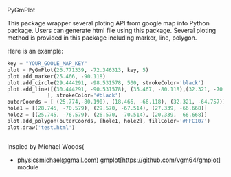 PyGmPlot

This package wrapper several ploting API from google map into Python package. Users can generate html file using this package. Several ploting method is provided in this package including marker, line, polygon.

Here is an example:

```python
key = "YOUR_GOOLE_MAP_KEY"
plot = PyGmPlot(26.771339, -72.346313, key, 5)
plot.add_marker(25.466, -90.118)
plot.add_circle(29.444291, -98.531578, 500, strokeColor='black')
plot.add_line([(30.444291, -90.531578), (35.467, -80.118),(32.321, -70.757),
             ], strokeColor='#black')
outerCoords = [ (25.774,-80.190), (18.466, -66.118), (32.321, -64.757)]
hole1 = [(28.745, -70.579), (29.570, -67.514), (27.339, -66.668)]
hole2 = [(25.745, -76.579), (26.570, -70.514), (20.339, -66.668)]
plot.add_polygon(outerCoords, [hole1, hole2], fillColor='#FFC107')
plot.draw('test.html')
```



![]()

Inspied by Michael Woods(

- [physicsmichael@gmail.com](mailto:physicsmichael@gmail.com)) gmplot[https://github.com/vgm64/gmplot] module